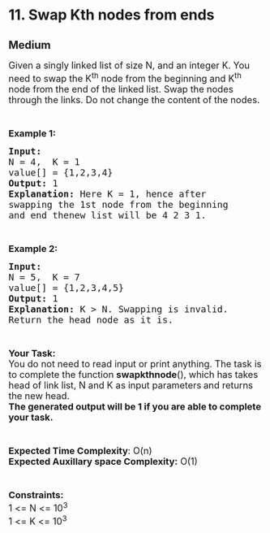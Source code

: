 # 11. Swap Kth nodes from ends
## Medium 
<div class="problem-statement" style="user-select: auto;">
                <p style="user-select: auto;"></p><p style="user-select: auto;"><span style="font-size: 18px; user-select: auto;">Given a singly linked list of size N, and an integer K.&nbsp;You need to swap the K<sup style="user-select: auto;">th</sup>&nbsp;node from the beginning and K<sup style="user-select: auto;">th</sup> node from the end of the linked list. Swap the nodes through the links. Do&nbsp;not change&nbsp;the content of the nodes.</span></p>

<p style="user-select: auto;">&nbsp;</p>

<p style="user-select: auto;"><span style="font-size: 18px; user-select: auto;"><strong style="user-select: auto;">Example 1:</strong></span></p>

<pre style="user-select: auto;"><span style="font-size: 18px; user-select: auto;"><strong style="user-select: auto;">Input:
</strong>N = 4,  K = 1
value[] = {1,2,3,4}
<strong style="user-select: auto;">Output: </strong>1<strong style="user-select: auto;">
Explanation: </strong>Here K = 1, hence after
swapping the 1st node from the beginning
and end thenew list will be 4 2 3 1.</span>
</pre>

<p style="user-select: auto;">&nbsp;</p>

<p style="user-select: auto;"><span style="font-size: 18px; user-select: auto;"><strong style="user-select: auto;">Example 2:</strong></span></p>

<pre style="user-select: auto;"><span style="font-size: 18px; user-select: auto;"><strong style="user-select: auto;">Input:
</strong>N = 5,  K = 7
value[] = {1,2,3,4,5}
<strong style="user-select: auto;">Output: </strong>1<strong style="user-select: auto;">
Explanation: </strong>K &gt; N. Swapping is invalid. 
Return the head node as it is.</span>
</pre>

<p style="user-select: auto;">&nbsp;</p>

<p style="user-select: auto;"><span style="font-size: 18px; user-select: auto;"><strong style="user-select: auto;">Your Task:</strong>&nbsp;<br style="user-select: auto;">
You do not need to read input or print anything. The task is to complete the function&nbsp;<strong style="user-select: auto;">swapkthnode</strong>(), which has takes head of link list, N and K as input parameters<strong style="user-select: auto;">&nbsp;</strong>and&nbsp;returns the&nbsp;new head.<br style="user-select: auto;">
<strong style="user-select: auto;">The generated output will be 1 if you are able to complete your task.&nbsp;</strong></span></p>

<p style="user-select: auto;">&nbsp;</p>

<p style="user-select: auto;"><span style="font-size: 18px; user-select: auto;"><strong style="user-select: auto;">Expected Time Complexity</strong>: O(n)<br style="user-select: auto;">
<strong style="user-select: auto;">Expected Auxillary space Complexity:</strong> O(1)</span></p>

<p style="user-select: auto;">&nbsp;</p>

<p style="user-select: auto;"><span style="font-size: 18px; user-select: auto;"><strong style="user-select: auto;">Constraints:</strong></span><br style="user-select: auto;">
<span style="font-size: 18px; user-select: auto;">1 &lt;= N &lt;= 10<sup style="user-select: auto;">3</sup></span><br style="user-select: auto;">
<span style="font-size: 18px; user-select: auto;">1 &lt;= K &lt;= 10<sup style="user-select: auto;">3</sup></span></p>

<p style="user-select: auto;">&nbsp;</p>
 <p style="user-select: auto;"></p>
            </div>